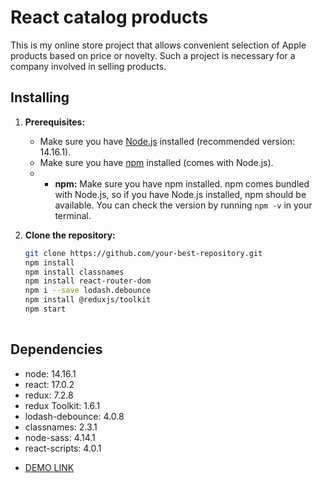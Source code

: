 # React catalog products

This is my online store project that allows convenient selection of Apple products based on price or novelty. Such a project is necessary for a company involved in selling products.

## Installing

1. **Prerequisites:**
   - Make sure you have [Node.js](https://nodejs.org/) installed (recommended version: 14.16.1).
   - Make sure you have [npm](https://www.npmjs.com/) installed (comes with Node.js).
   - - **npm:** Make sure you have npm installed. npm comes bundled with Node.js, so if you have Node.js installed, npm should be available. You can check the version by running `npm -v` in your terminal.

2. **Clone the repository:**
   ```bash
   git clone https://github.com/your-best-repository.git
   npm install
   npm install classnames
   npm install react-router-dom
   npm i --save lodash.debounce
   npm install @reduxjs/toolkit
   npm start
  
## Dependencies
* node: 14.16.1
* react: 17.0.2
* redux: 7.2.8
* redux Toolkit: 1.6.1
* lodash-debounce: 4.0.8
* classnames: 2.3.1
* node-sass: 4.14.1
* react-scripts: 4.0.1


- [DEMO LINK](https://rodionsav.github.io/react_catalog-phone/)
